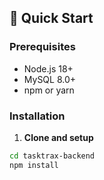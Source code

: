 
## 🚀 Quick Start

### Prerequisites
- Node.js 18+ 
- MySQL 8.0+
- npm or yarn

### Installation

1. **Clone and setup**
```bash
cd tasktrax-backend
npm install
